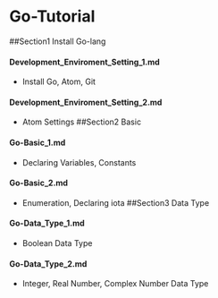 # Go-Tutorial

##Section1 Install Go-lang
#### Development_Enviroment_Setting_1.md
* Install Go, Atom, Git
#### Development_Enviroment_Setting_2.md
* Atom Settings
##Section2 Basic
#### Go-Basic_1.md
* Declaring Variables, Constants
#### Go-Basic_2.md
* Enumeration, Declaring iota
##Section3 Data Type
#### Go-Data_Type_1.md
* Boolean Data Type
#### Go-Data_Type_2.md
* Integer, Real Number, Complex Number Data Type